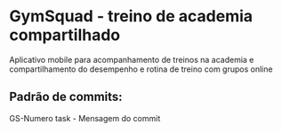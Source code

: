 # GymSquad - treino de academia compartilhado
 Aplicativo mobile para acompanhamento de treinos na academia e compartilhamento do desempenho e rotina de treino com grupos online

 ## Padrão de commits:
 GS-Numero task - Mensagem do commit
